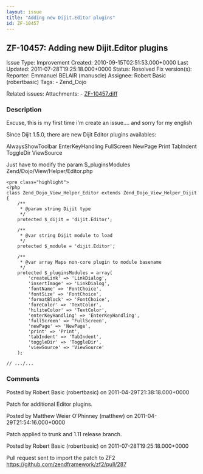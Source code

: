 ```yaml
---
layout: issue
title: "Adding new Dijit.Editor plugins"
id: ZF-10457
---
```


ZF-10457: Adding new Dijit.Editor plugins
-----------------------------------------

 Issue Type: Improvement Created: 2010-09-15T02:51:53.000+0000 Last Updated: 2011-07-28T19:25:18.000+0000 Status: Resolved Fix version(s): 
 Reporter:  Emmanuel BELAIR (manuscle)  Assignee:  Robert Basic (robertbasic)  Tags: - Zend\_Dojo
 
 Related issues: 
 Attachments: - [ZF-10457.diff](/issues/secure/attachment/13934/ZF-10457.diff)
 
### Description

Excuse, this is my first time i'm create an issue.... and sorry for my english

Since Dijit 1.5.0, there are new Dijit Editor plugins availables:

AlwaysShowToolbar EnterKeyHandling FullScreen NewPage Print TabIndent ToggleDir ViewSource

Just have to modify the param $\_pluginsModules Zend/Dojo/View/Helper/Editor.php

 
    <pre class="highlight">
    <?php
    class Zend_Dojo_View_Helper_Editor extends Zend_Dojo_View_Helper_Dijit
    {
        /**
         * @param string Dijit type
         */
        protected $_dijit = 'dijit.Editor';
    
        /**
         * @var string Dijit module to load
         */
        protected $_module = 'dijit.Editor';
    
        /**
         * @var array Maps non-core plugin to module basename
         */
        protected $_pluginsModules = array(
            'createLink' => 'LinkDialog',
            'insertImage' => 'LinkDialog',
            'fontName' => 'FontChoice',
            'fontSize' => 'FontChoice',
            'formatBlock' => 'FontChoice',
            'foreColor' => 'TextColor',
            'hiliteColor' => 'TextColor',
            'enterKeyHandling' => 'EnterKeyHandling',
            'fullScreen' => 'FullScreen',
            'newPage' => 'NewPage',
            'print' => 'Print',
            'tabIndent' => 'TabIndent',
            'toggleDir' => 'ToggleDir',
            'viewSource' => 'ViewSource'
        );
    
    // .../...


 

 

### Comments

Posted by Robert Basic (robertbasic) on 2011-04-29T21:38:18.000+0000

Patch for additional Editor plugins.

 

 

Posted by Matthew Weier O'Phinney (matthew) on 2011-04-29T21:54:16.000+0000

Patch applied to trunk and 1.11 release branch.

 

 

Posted by Robert Basic (robertbasic) on 2011-07-28T19:25:18.000+0000

Pull request sent to import the patch to ZF2 <https://github.com/zendframework/zf2/pull/287>

 

 